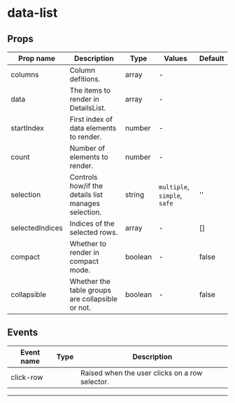 # data-list

## Props

| Prop name       | Description                                         | Type    | Values                       | Default |
| --------------- | --------------------------------------------------- | ------- | ---------------------------- | ------- |
| columns         | Column defitions.                                   | array   | -                            |         |
| data            | The items to render in DetailsList.                 | array   | -                            |         |
| startIndex      | First index of data elements to render.             | number  | -                            |         |
| count           | Number of elements to render.                       | number  | -                            |         |
| selection       | Controls how/if the details list manages selection. | string  | `multiple`, `simple`, `safe` | ''      |
| selectedIndices | Indices of the selected rows.                       | array   | -                            | []      |
| compact         | Whether to render in compact mode.                  | boolean | -                            | false   |
| collapsible     | Whether the table groups are collapsible or not.    | boolean | -                            | false   |

## Events

| Event name | Type | Description                                    |
| ---------- | ---- | ---------------------------------------------- |
| click-row  |      | Raised when the user clicks on a row selector. |

---
